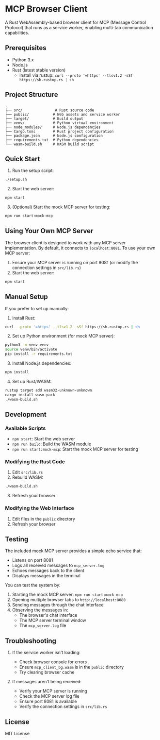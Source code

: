 # MCP Browser Client

A Rust WebAssembly-based browser client for MCP (Message Control Protocol) that runs as a service worker, enabling multi-tab communication capabilities.

## Prerequisites

- Python 3.x
- Node.js
- Rust (latest stable version)
  - Install via rustup: `curl --proto '=https' --tlsv1.2 -sSf https://sh.rustup.rs | sh`

## Project Structure

```
.
├── src/               # Rust source code
├── public/           # Web assets and service worker
├── target/           # Build output
├── venv/             # Python virtual environment
├── node_modules/     # Node.js dependencies
├── Cargo.toml        # Rust project configuration
├── package.json      # Node.js configuration
├── requirements.txt  # Python dependencies
└── wasm-build.sh     # WASM build script
```

## Quick Start

1. Run the setup script:
```bash
./setup.sh
```

2. Start the web server:
```bash
npm start
```

3. (Optional) Start the mock MCP server for testing:
```bash
npm run start:mock-mcp
```

## Using Your Own MCP Server

The browser client is designed to work with any MCP server implementation. By default, it connects to `localhost:8081`. To use your own MCP server:

1. Ensure your MCP server is running on port 8081 (or modify the connection settings in `src/lib.rs`)
2. Start the web server:
```bash
npm start
```

## Manual Setup

If you prefer to set up manually:

1. Install Rust:
```bash
curl --proto '=https' --tlsv1.2 -sSf https://sh.rustup.rs | sh
```

2. Set up Python environment (for mock MCP server):
```bash
python3 -m venv venv
source venv/bin/activate
pip install -r requirements.txt
```

3. Install Node.js dependencies:
```bash
npm install
```

4. Set up Rust/WASM:
```bash
rustup target add wasm32-unknown-unknown
cargo install wasm-pack
./wasm-build.sh
```

## Development

### Available Scripts

- `npm start`: Start the web server
- `npm run build`: Build the WASM module
- `npm run start:mock-mcp`: Start the mock MCP server for testing

### Modifying the Rust Code
1. Edit `src/lib.rs`
2. Rebuild WASM:
```bash
./wasm-build.sh
```
3. Refresh your browser

### Modifying the Web Interface
1. Edit files in the `public` directory
2. Refresh your browser

## Testing

The included mock MCP server provides a simple echo service that:
- Listens on port 8081
- Logs all received messages to `mcp_server.log`
- Echoes messages back to the client
- Displays messages in the terminal

You can test the system by:
1. Starting the mock MCP server: `npm run start:mock-mcp`
2. Opening multiple browser tabs to `http://localhost:8080`
3. Sending messages through the chat interface
4. Observing the messages in:
   - The browser's chat interface
   - The MCP server terminal window
   - The `mcp_server.log` file

## Troubleshooting

1. If the service worker isn't loading:
   - Check browser console for errors
   - Ensure `mcp_client_bg.wasm` is in the `public` directory
   - Try clearing browser cache

2. If messages aren't being received:
   - Verify your MCP server is running
   - Check the MCP server log file
   - Ensure port 8081 is available
   - Verify the connection settings in `src/lib.rs`

## License

MIT License 